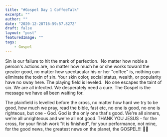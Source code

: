 ```yaml
---
title: "#Gospel Day 1 CoffeeTalk"
excerpt: ""
author: ""
date: "2020-12-28T16:59:57.827Z"
draft: false
layout: "post"
featuredImage: ""
tags: 
    - Gospel
---
```


<p>Sin is our failure to hit the mark of perfection.  No matter how noble a person's actions are, no matter how much he or she works toward the greater good, no matter how spectacular his or her "coffee" is, nothing can eliminate the toxin of sin. Your skin color, social status, wealth, or popularity have no sway here. The playing field is leveled.  No one escapes the taint of sin. We are all infected. We desperately need a cure. The Gospel is the message we have all been waiting for.</p>
<p>The plainfield is levelled before the cross, no matter how hard we try to be good, how much we pray, read the bible, fast etc, no one is good, no one is righteous, but one - God. God is the only one that's good. We're all sinners, we're all unrighteous and we're all not good. THANK YOU JESUS - for the cross, for your finish work "it is finished", for your performance, not mine, for the good news, the greatest news on the planet, the GOSPEL!!! 🙌🏼</p>
